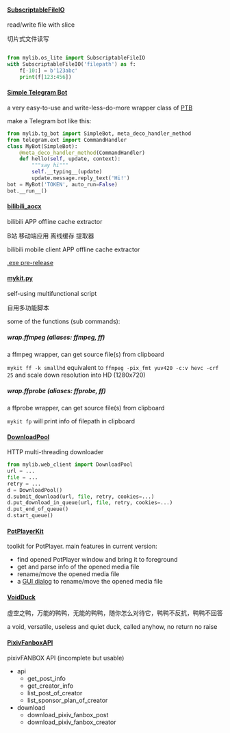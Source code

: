 #### [SubscriptableFileIO](mylib/os_auto.py#L274)

read/write file with slice

切片式文件读写

```python

from mylib.os_lite import SubscriptableFileIO
with SubscriptableFileIO('filepath') as f:
    f[-10:] = b'123abc'
    print(f[123:456])
```

#### [Simple Telegram Bot](mylib/tg_bot.py#L35)

a very easy-to-use and write-less-do-more wrapper class of [PTB](https://github.com/python-telegram-bot/python-telegram-bot/ 'python-telegram-bot')

make a Telegram bot like this:

```python
from mylib.tg_bot import SimpleBot, meta_deco_handler_method
from telegram.ext import CommandHandler
class MyBot(SimpleBot):
    @meta_deco_handler_method(CommandHandler)
    def hello(self, update, context):
        """say hi"""
        self.__typing__(update)
        update.message.reply_text('Hi!')
bot = MyBot('TOKEN', auto_run=False)
bot.__run__()
```

#### [bilibili_aocx](mykits/bilibili_aocx.py)

bilibili APP offline cache extractor

B站 移动端应用 离线缓存 提取器

bilibili mobile client APP offline cache extractor

[.exe pre-release](https://github.com/mo-han/mo-han-toolbox/releases/download/t0/bilibili_aocx.exe)

#### [mykit.py](mykits/mykit.py)

self-using multifunctional script

自用多功能脚本

some of the functions (sub commands):

##### wrap.ffmpeg (aliases: ffmpeg, ff)

a ffmpeg wrapper, can get source file(s) from clipboard

`mykit ff -k smallhd` equivalent to `ffmpeg -pix_fmt yuv420 -c:v hevc -crf 25` and scale down resolution into HD (1280x720)

##### wrap.ffprobe (aliases: ffprobe, ff)

a ffprobe wrapper, can get source file(s) from clipboard

`mykit fp` will print info of filepath in clipboard

#### [DownloadPool](mylib/web_client.py#L336)

HTTP multi-threading downloader

```python
from mylib.web_client import DownloadPool
url = ...
file = ...
retry = ...
d = DownloadPool()
d.submit_download(url, file, retry, cookies=...)
d.put_download_in_queue(url, file, retry, cookies=...)
d.put_end_of_queue()
d.start_queue()
```

#### [PotPlayerKit](mylib/potplayer.py)

toolkit for PotPlayer.
main features in current version:
- find opened PotPlayer window and bring it to foreground
- get and parse info of the opened media file
- rename/move the opened media file
- a [GUI dialog](mylib/gui.py#L44) to rename/move the opened media file

#### [VoidDuck](mylib/tricks.py#L141)

虚空之鸭，万能的鸭鸭，无能的鸭鸭，随你怎么对待它，鸭鸭不反抗，鸭鸭不回答

a void, versatile, useless and quiet duck, called anyhow, no return no raise

#### [PixivFanboxAPI](mylib/site_pixiv.py#L71)

pixivFANBOX API (incomplete but usable)

- api
    - get_post_info
    - get_creator_info
    - list_post_of_creator
    - list_sponsor_plan_of_creator
- download
    - download_pixiv_fanbox_post
    - download_pixiv_fanbox_creator
